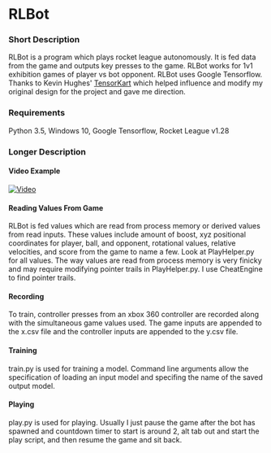 # RLBot

### Short Description
RLBot is a program which plays rocket league autonomously.  It is fed data from the game and outputs key presses to the game.  RLBot works for 1v1 exhibition games of player vs bot opponent.  RLBot uses Google Tensorflow.  Thanks to Kevin Hughes' [TensorKart](https://github.com/kevinhughes27/TensorKart) 
which helped influence and modify my original design for the project and gave me direction.

### Requirements
Python 3.5, Windows 10, Google Tensorflow, Rocket League v1.28

### Longer Description

#### Video Example
[![Video](https://github.com/drssoccer55/RLBot/blob/master/images/vid2thumb.JPG)](https://www.youtube.com/watch?v=AFxW83FZBWo)

#### Reading Values From Game
RLBot is fed values which are read from process memory or derived values from read inputs.  These values include amount of boost, xyz positional coordinates for player, ball, and opponent, rotational values, relative velocities, 
and score from the game to name a few.  Look at PlayHelper.py for all values.  The way values are read from process memory is very finicky and may require modifying pointer trails in PlayHelper.py.  I use CheatEngine to find pointer trails.

#### Recording
To train, controller presses from an xbox 360 controller are recorded along with the simultaneous game values used.  The game inputs are appended to the x.csv file and the controller inputs are appended to the y.csv file.

#### Training
train.py is used for training a model.  Command line arguments allow the specification of loading an input model and specifing the name of the saved output model.

#### Playing
play.py is used for playing.  Usually I just pause the game after the bot has spawned and countdown timer to start is around 2, alt tab out and start the play script, and then resume the game and sit back.